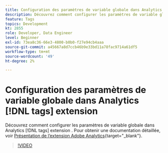 ```yaml
---
title: Configuration des paramètres de variable globale dans Analytics [!DNL tags] extension
description: Découvrez comment configurer les paramètres de variable globale dans Analytics [!DNL tags] extension .
feature: Tags
topics: Development
kt: 2855
role: Developer, Data Engineer
level: Beginner
exl-id: 73ea8c36-66e3-4800-b0b0-f27e94cb4aaa
source-git-commit: a45667a8d7ccb46b9e33bd11a78fac9714a61df5
workflow-type: tm+mt
source-wordcount: '49'
ht-degree: 2%

---
```


# Configuration des paramètres de variable globale dans Analytics [!DNL tags] extension

Découvrez comment configurer les paramètres de variable globale dans Analytics [!DNL tags] extension . Pour obtenir une documentation détaillée, voir [Présentation de l’extension Adobe Analytics](https://experienceleague.adobe.com/docs/experience-platform/tags/extensions/client/analytics/overview.html?lang=fr){target="_blank"}.

>[!VIDEO](https://video.tv.adobe.com/v/27181/?quality=12&learn=on)
